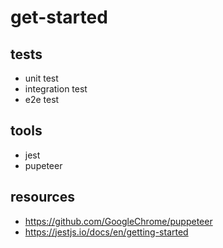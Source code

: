 # get-started

## tests
- unit test
- integration test
- e2e test

## tools
- jest
- pupeteer

## resources
- https://github.com/GoogleChrome/puppeteer
- https://jestjs.io/docs/en/getting-started
